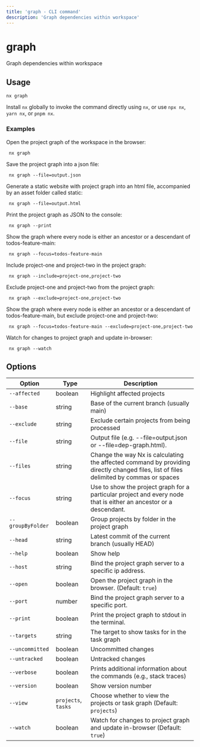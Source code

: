 ```yaml
---
title: 'graph - CLI command'
description: 'Graph dependencies within workspace'
---
```


# graph

Graph dependencies within workspace

## Usage

```shell
nx graph
```

Install `nx` globally to invoke the command directly using `nx`, or use `npx nx`, `yarn nx`, or `pnpm nx`.

### Examples

Open the project graph of the workspace in the browser:

```shell
 nx graph
```

Save the project graph into a json file:

```shell
 nx graph --file=output.json
```

Generate a static website with project graph into an html file, accompanied by an asset folder called static:

```shell
 nx graph --file=output.html
```

Print the project graph as JSON to the console:

```shell
 nx graph --print
```

Show the graph where every node is either an ancestor or a descendant of todos-feature-main:

```shell
 nx graph --focus=todos-feature-main
```

Include project-one and project-two in the project graph:

```shell
 nx graph --include=project-one,project-two
```

Exclude project-one and project-two from the project graph:

```shell
 nx graph --exclude=project-one,project-two
```

Show the graph where every node is either an ancestor or a descendant of todos-feature-main, but exclude project-one and project-two:

```shell
 nx graph --focus=todos-feature-main --exclude=project-one,project-two
```

Watch for changes to project graph and update in-browser:

```shell
 nx graph --watch
```

## Options

| Option            | Type                | Description                                                                                                                            |
| ----------------- | ------------------- | -------------------------------------------------------------------------------------------------------------------------------------- |
| `--affected`      | boolean             | Highlight affected projects                                                                                                            |
| `--base`          | string              | Base of the current branch (usually main)                                                                                              |
| `--exclude`       | string              | Exclude certain projects from being processed                                                                                          |
| `--file`          | string              | Output file (e.g. --file=output.json or --file=dep-graph.html).                                                                        |
| `--files`         | string              | Change the way Nx is calculating the affected command by providing directly changed files, list of files delimited by commas or spaces |
| `--focus`         | string              | Use to show the project graph for a particular project and every node that is either an ancestor or a descendant.                      |
| `--groupByFolder` | boolean             | Group projects by folder in the project graph                                                                                          |
| `--head`          | string              | Latest commit of the current branch (usually HEAD)                                                                                     |
| `--help`          | boolean             | Show help                                                                                                                              |
| `--host`          | string              | Bind the project graph server to a specific ip address.                                                                                |
| `--open`          | boolean             | Open the project graph in the browser. (Default: `true`)                                                                               |
| `--port`          | number              | Bind the project graph server to a specific port.                                                                                      |
| `--print`         | boolean             | Print the project graph to stdout in the terminal.                                                                                     |
| `--targets`       | string              | The target to show tasks for in the task graph                                                                                         |
| `--uncommitted`   | boolean             | Uncommitted changes                                                                                                                    |
| `--untracked`     | boolean             | Untracked changes                                                                                                                      |
| `--verbose`       | boolean             | Prints additional information about the commands (e.g., stack traces)                                                                  |
| `--version`       | boolean             | Show version number                                                                                                                    |
| `--view`          | `projects`, `tasks` | Choose whether to view the projects or task graph (Default: `projects`)                                                                |
| `--watch`         | boolean             | Watch for changes to project graph and update in-browser (Default: `true`)                                                             |
